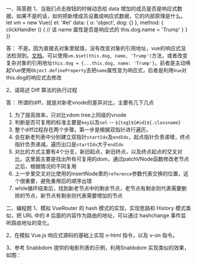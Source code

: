 一、简答题
1、当我们点击按钮的时候动态给 data 增加的成员是否是响应式数据，如果不是的话，如何把新增成员设置成响应式数据，它的内部原理是什么。
let vm = new Vue({
 el: '#el'
 data: {
  o: 'object',
  dog: {}
 },
 method: {
  clickHandler () {
   // 该 name 属性是否是响应式的
   this.dog.name = 'Trump'
  }
 }
})
 

答： 不是。因为直接去对象里赋值，没有改变对象的引用地址，vue的响应式没法检测到。[文档](https://cn.vuejs.org/v2/guide/reactivity.html)。可以使用`vm.$set(this.dog, name, 'Trump')`方法，或者改变复杂对象的引用地址`this.dog = {...this.dog, name: 'Trump'}`。前者是主动唤起Vue使用`Object.defineProperty`去把`name`属性变为响应式，后者是利用`Vue`对this.dog的响应式去修改

2、请简述 Diff 算法的执行过程
 
答： 所谓的diff，就是对新老vnode的差异对比，主要有几下几点

1. 为了提高效率，只对比vdom tree上同级的vnode
2. 判断是否可复用的标准主要是`key`以及`sel` -- `${tag}${#id}${.classname}`
3. 整个diff过程存在两个步骤。第一步是根据双指针进行遍历，
4. 会在新老列表中分别建立双指针`startIdx`及`endIdx`，起点指针负责递增，终点指针负责递减。遍历出口是`startIdx`大于`endIdx`
5. 对比的方式主要有4个分支，新旧起点，新旧终点，以及终点起点的交叉对比。这里面主要是找出所有可复用的dom，通过patchVNode函数修改老节点之后，根据情况的不同复用
6. 上一步里交叉对比使用的insertNode里的`reference`参数代表交换的位置，这个很重要，避免重用后的顺序出错
7. while循环结束后，找到新老节点中的剩余节点，老节点有剩余则代表需要删除的节点，新节点有剩余则代表需要增加的节点

二、编程题
1、模拟 VueRouter 的 hash 模式的实现，实现思路和 History 模式类似，把 URL 中的 # 后面的内容作为路由的地址，可以通过 hashchange 事件监听路由地址的变化。
 

2、在模拟 Vue.js 响应式源码的基础上实现 v-html 指令，以及 v-on 指令。
 

3、参考 Snabbdom 提供的电影列表的示例，利用Snabbdom 实现类似的效果，如图：